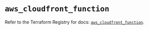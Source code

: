 # `aws_cloudfront_function`

Refer to the Terraform Registry for docs: [`aws_cloudfront_function`](https://registry.terraform.io/providers/hashicorp/aws/5.99.0/docs/resources/cloudfront_function).
